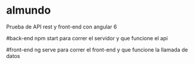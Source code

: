 # almundo
Prueba de API rest y front-end con angular 6

#back-end
npm start para correr el servidor y que funcione el api

#front-end
ng serve para correr el front-end y que funcione la llamada de datos

